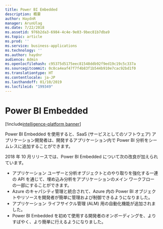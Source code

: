 ```yaml
---
title: Power BI Embedded
description: 概要
author: HaydnR
manager: ArunUlag
ms.date: 7/22/2018
ms.assetid: 976b2da3-6984-4c4e-9e03-9bec81b7dba9
ms.topic: article
ms.prod: ''
ms.service: business-applications
ms.technology: ''
ms.author: haydnr
audience: Admin
ms.openlocfilehash: c95375d5175eec81548ddb92f9ed19c19c5c337a
ms.sourcegitcommit: 0c8ca4eaf47f7f4b83f1b544b910e7cac92bd1f0
ms.translationtype: HT
ms.contentlocale: ja-JP
ms.lasthandoff: 01/10/2019
ms.locfileid: "199349"
---
```

# <a name="power-bi-embedded"></a>Power BI Embedded

[!include[intelligence-platform banner](../../includes/intelligence-platform.md)]



Power BI Embedded を使用すると、SaaS (サービスとしてのソフトウェア) アプリケーション開発者は、開発するアプリケーション内で Power BI 分析をシームレスに追加することができます。

2018 年 10 月リリースでは、Power BI Embedded について次の改良が加えられています。

- アプリケーション ユーザーと分析オブジェクトとのやり取りを強化する一連の API を通じて、埋め込み分析をアプリケーションのメイン ワークフローの一部にすることができます。
- Azure のキャパシティ管理と統合されて、Azure 内の Power BI オブジェクトやリソースを開発者が簡単に管理および制御できるようになりました。
- アプリケーション ライフサイクル管理 (ALM) 用の自動化機能が追加されました。
- Power BI Embedded を初めて使用する開発者のオンボーディングを、よりすばやく、より簡単に行えるようになりました。
